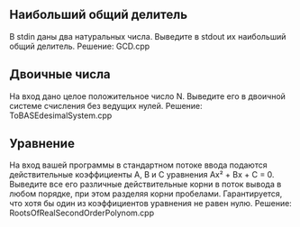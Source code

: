 ## Наибольший общий делитель

В stdin даны два натуральных числа. Выведите в stdout их наибольший общий делитель.
Решение: GCD.cpp

## Двоичные числа

На вход дано целое положительное число N. Выведите его в двоичной системе счисления без ведущих нулей.
Решение: ToBASEdesimalSystem.cpp

## Уравнение

На вход вашей программы в стандартном потоке ввода подаются действительные коэффициенты A, B и C уравнения Ax² + Bx + C = 0. Выведите все его различные действительные корни в поток вывода в любом порядке, при этом разделяя корни пробелами. Гарантируется, что хотя бы один из коэффициентов уравнения не равен нулю.
Решение: RootsOfRealSecondOrderPolynom.cpp
